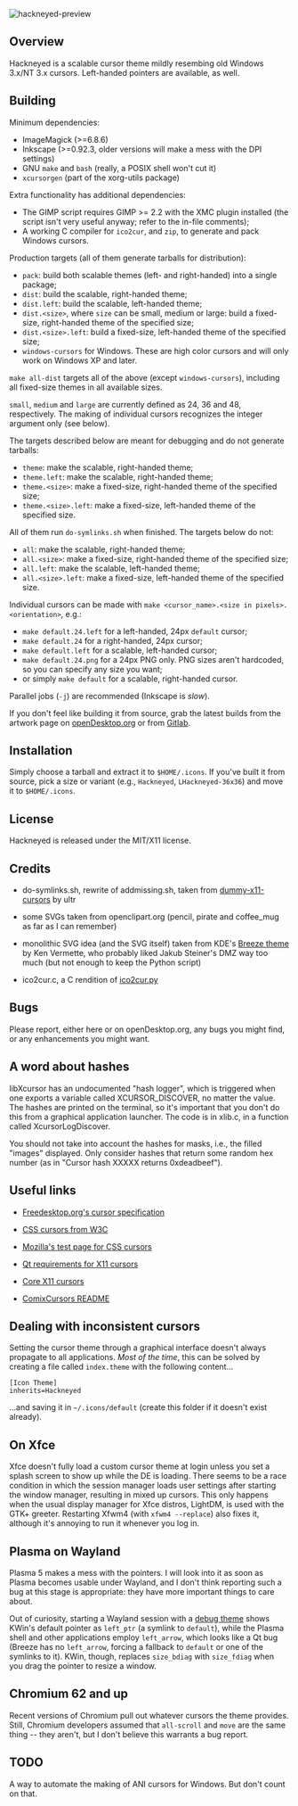![hackneyed-preview](https://gitlab.com/Enthymeme/hackneyed-x11-cursors/raw/master/preview.png "The sands of time are running out for you, bro")

Overview
--------

Hackneyed is a scalable cursor theme mildly resembing old Windows 3.x/NT 3.x cursors. Left-handed pointers are available, as well.


Building
--------
Minimum dependencies:

* ImageMagick (>=6.8.6)
* Inkscape (>=0.92.3, older versions will make a mess with the DPI settings)
* GNU `make` and `bash` (really, a POSIX shell won't cut it)
* `xcursorgen` (part of the xorg-utils package)

Extra functionality has additional dependencies:

* The GIMP script requires GIMP >= 2.2 with the XMC plugin installed (the script isn't very useful anyway; refer to the in-file comments);
* A working C compiler for `ico2cur`, and `zip`, to generate and pack Windows cursors.

Production targets (all of them generate tarballs for distribution):

* `pack`: build both scalable themes (left- and right-handed) into a single package;
* `dist`: build the scalable, right-handed theme;
* `dist.left`: build the scalable, left-handed theme;
* `dist.<size>`, where `size` can be small, medium or large: build a fixed-size, right-handed theme of the specified size;
* `dist.<size>.left`: build a fixed-size, left-handed theme of the specified size;
* `windows-cursors` for Windows. These are high color cursors and will only work on Windows XP and later.

`make all-dist` targets all of the above (except `windows-cursors`), including all fixed-size themes in all available sizes.

`small`, `medium` and `large` are currently defined as 24, 36 and 48, respectively. The making of individual cursors recognizes the integer argument only (see below).

The targets described below are meant for debugging and do not generate tarballs:

* `theme`: make the scalable, right-handed theme;
* `theme.left`: make the scalable, right-handed theme;
* `theme.<size>`: make a fixed-size, right-handed theme of the specified size;
* `theme.<size>.left`: make a fixed-size, left-handed theme of the specified size.

All of them run `do-symlinks.sh` when finished. The targets below do not:

* `all`: make the scalable, right-handed theme;
* `all.<size>`: make a fixed-size, right-handed theme of the specified size;
* `all.left`: make the scalable, left-handed theme;
* `all.<size>.left`: make a fixed-size, left-handed theme of the specified size.

Individual cursors can be made with `make <cursor_name>.<size in pixels>.<orientation>`, e.g.:

* `make default.24.left` for a left-handed, 24px `default` cursor;
* `make default.24` for a right-handed, 24px cursor;
* `make default.left` for a scalable, left-handed cursor;
* `make default.24.png` for a 24px PNG only. PNG sizes aren't hardcoded, so you can specify any size you want;
* or simply `make default` for a scalable, right-handed cursor.

Parallel jobs (`-j`) are recommended (Inkscape is _slow_).

If you don't feel like building it from source, grab the latest builds from the artwork page on [openDesktop.org](https://www.opendesktop.org/p/999998/) or from [Gitlab](https://gitlab.com/Enthymeme/hackneyed-x11-cursors/tags).

Installation
------------
Simply choose a tarball and extract it to `$HOME/.icons`. If you've built it from source, pick a size or variant (e.g., `Hackneyed`, `LHackneyed-36x36`) and move it to `$HOME/.icons`.


License
-------
Hackneyed is released under the MIT/X11 license.


Credits
-------
* do-symlinks.sh, rewrite of addmissing.sh, taken from [dummy-x11-cursors](https://www.opendesktop.org/p/999853/) by ultr

* some SVGs taken from openclipart.org (pencil, pirate and coffee_mug as far as I can remember)

* monolithic SVG idea (and the SVG itself) taken from KDE's [Breeze theme](https://github.com/KDE/breeze/tree/master/cursors) by Ken Vermette, who probably liked Jakub Steiner's DMZ way too much (but not enough to keep the Python script)

* ico2cur.c, a C rendition of [ico2cur.py](https://gist.github.com/RyanBalfanz/2371463)


Bugs
----
Please report, either here or on openDesktop.org, any bugs you might find, or any enhancements you might want.


A word about hashes
-------------------
libXcursor has an undocumented "hash logger", which is triggered when one exports a variable called
XCURSOR_DISCOVER, no matter the value. The hashes are printed on the terminal, so it's important
that you don't do this from a graphical application launcher. The code is in xlib.c, in a function called
XcursorLogDiscover.

You should not take into account the hashes for masks, i.e., the filled
"images" displayed. Only consider hashes that return some random hex number
(as in "Cursor hash XXXXX returns 0xdeadbeef").

Useful links
------------
* [Freedesktop.org's cursor specification](http://www.freedesktop.org/wiki/Specifications/cursor-spec/)

* [CSS cursors from W3C](http://dev.w3.org/csswg/css-ui/#propdef-cursor "2drafty4u")

* [Mozilla's test page for CSS cursors](https://developer.mozilla.org/en-US/docs/Web/CSS/cursor)

* [Qt requirements for X11 cursors](http://doc.qt.io/qt-5/qcursor.html#a-note-for-x11-users)

* [Core X11 cursors](http://tronche.com/gui/x/xlib/appendix/b/ "coffee_mug > all")

* [ComixCursors README](http://www.filewatcher.com/d/Debian/all/x11/comixcursors-lefthanded-opaque_0.7.2-3_all.deb.2350708.html)


Dealing with inconsistent cursors
---------------------------------
Setting the cursor theme through a graphical interface doesn't always propagate to all applications. _Most of the time_, this can be solved by creating a file called `index.theme` with the following content...

```
[Icon Theme]
inherits=Hackneyed
```

...and saving it in `~/.icons/default` (create this folder if it doesn't exist already).


On Xfce
-------
Xfce doesn't fully load a custom cursor theme at login unless you set a splash screen to show up while the DE is loading. There seems to be a race condition in which the session manager loads user settings after starting the window manager, resulting in mixed up cursors. This only happens when the usual display manager for Xfce distros, LightDM, is used with the GTK+ greeter. Restarting Xfwm4 (with `xfwm4 --replace`) also fixes it, although it's annoying to run it whenever you log in.

Plasma on Wayland
-----------------
Plasma 5 makes a mess with the pointers. I will look into it as soon as Plasma becomes usable under Wayland, and I don't think reporting such a bug at this stage is appropriate: they have more important things to care about.

Out of curiosity, starting a Wayland session with a [debug theme](https://gitlab.com/Enthymeme/xcursor-debug-theme) shows KWin's default pointer as `left_ptr` (a symlink to `default`), while the Plasma shell and other applications employ `left_arrow`, which looks like a Qt bug (Breeze has no `left_arrow`, forcing a fallback to `default` or one of the symlinks to it). KWin, though, replaces `size_bdiag` with `size_fdiag` when you drag the pointer to resize a window.


Chromium 62 and up
------------------
Recent versions of Chromium pull out whatever cursors the theme provides. Still, Chromium developers assumed that `all-scroll` and `move` are the same thing -- they aren't, but I don't believe this warrants a bug report.


TODO
----
A way to automate the making of ANI cursors for Windows. But don't count on that.
